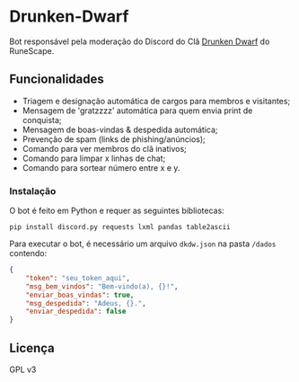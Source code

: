 # Drunken-Dwarf
Bot responsável pela moderação do Discord do Clã [Drunken Dwarf](https://secure.runescape.com/m=clan-home/clan/Drunken%20Dwarf) do RuneScape.

## Funcionalidades
* Triagem e designação automática de cargos para membros e visitantes;
* Mensagem de 'gratzzzz' automática para quem envia print de conquista;
* Mensagem de boas-vindas & despedida automática;
* Prevenção de spam (links de phishing/anúncios);
* Comando para ver membros do clã inativos;
* Comando para limpar x linhas de chat;
* Comando para sortear número entre x e y.

### Instalação
O bot é feito em Python e requer as seguintes bibliotecas:
```
pip install discord.py requests lxml pandas table2ascii
```

Para executar o bot, é necessário um arquivo `dkdw.json` na pasta `/dados` contendo:
```json
{
    "token": "seu_token_aqui",
    "msg_bem_vindos": "Bem-vindo(a), {}!",
    "enviar_boas_vindas": true,
    "msg_despedida": "Adeus, {}.",
    "enviar_despedida": false
}
```

## Licença
GPL v3